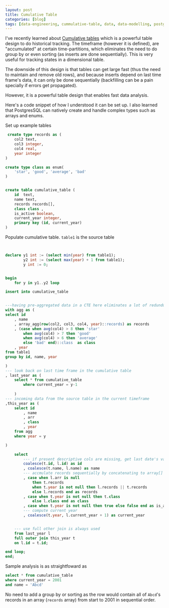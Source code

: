 ```yaml
---
layout: post
title: Cumulative Table
categories: [blog]
tags: [data-engineering, cummulative-table, data, data-modelling, postgres, sql]
---
```


I've recently learned about [Cumulative tables](https://github.com/DataExpert-io/cumulative-table-design) which is a powerful table design to do historical tracking. The timeframe (however it is defined), are "accumulated" at certain time-partitions, which eliminates the need to do group by or even sorting (as inserts are done sequentially). This is very useful for tracking states in a dimensional table.

The downside of this design is that tables can get large fast (thus the need to maintain and remove old rows), and because inserts depend on last time frame's data, it can only be done sequentially (backfilling can be a pain specially if errors get propagated).

However, it is a powerful table design that enables fast data analysis.

Here's a code snippet of how I understood it can be set up. I also learned that PostgresSQL can natively create and handle complex types such as arrays and enums.


Set up example tables

```sql
 create type records as (
	col2 text,
	col3 integer,
	col4 real,
	year integer
)

create type class as enum(
	'star', 'good', 'average', 'bad'
)


create table cumulative_table (
	id  text,
	name text,
	records records[],
	class class ,
	is_active boolean,
	current_year integer,
	primary key (id, current_year)
)

```

Populate cumulative table. `table1` is the source table

```sql


declare y1 int := (select min(year) from table1);
		y2 int := (select max(year) + 1 from table1);
		y int := 0;


begin
	for y in y1..y2 loop 

insert into cumulative_table


---having pre-aggregated data in a CTE here eliminates a lot of redunduncies in the later outer joins
with agg as (
select id
	, name
	, array_agg(row(col2, col3, col4, year)::records) as records
	, (case when avg(col4) > 8 then 'star'
		when avg(col4) > 7 then 'good'
		when avg(col4) > 6 then 'average'
		else 'bad' end)::class  as class 
	, year 
from table1
group by id, name, year 

)
--- look back on last time frame in the cumulative table
, last_year as (
	select * from cumulative_table
		where current_year = y-1
		
	)
--- incoming data from the source table in the current timeframe
,this_year as (
	select id 
		, name 
		, arr 
		, class
		, year
	from agg
	where year = y

)

	select
		--- if present descriptive cols are missing, get last date's value
		coalesce(t.id, l.id) as id
		, coalesce(t.name, l.name) as name
		--- accmulate records sequentially by concatenating to array[]
		, case when l.arr is null
			then t.records
			when t.year is not null then l.records || t.records
			else l.records end as records
		, case when t.year is not null then t.class
			else l.class end as class 
		, case when t.year is not null then true else false end as is_active
		--- compute current year
		, coalesce(t.year, l.current_year + 1) as current_year


	--- use full other join is always used
	from last_year l
	full outer join this_year t
	on l.id = t.id;

end loop;
end;

```

Sample analysis is as straightfoward as

```sql
select * from cumulative_table
where current_year = 2001
and name = 'Abcd'
```

No need to add a group by or sorting as the row would contain all of `Abcd`'s records in an array (`records` array) from start to 2001 in sequential order.